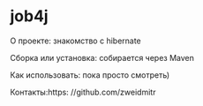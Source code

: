 # job4j
О проекте: знакомство с hibernate

Сборка или установка:
собирается через Maven

Как использовать: пока просто смотреть)

Контакты:https:
//github.com/zweidmitr